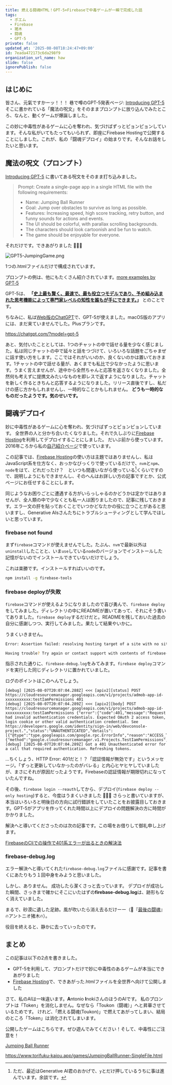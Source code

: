 ```yaml
---
title: 燃える闘魂HTML！GPT-5×Firebaseで中毒ゲームが一瞬で完成した話
tags:
  - ポエム
  - Firebase
  - 猪木
  - 闘魂
  - GPT-5
private: false
updated_at: '2025-08-08T18:24:47+09:00'
id: 7eada472173c6da298f9
organization_url_name: haw
slide: false
ignorePublish: false
---
```

## はじめに

皆さん、元氣ですかーッ！！！
巷で噂のGPT-5発表ページ: [Introducing GPT-5](https://openai.com/index/introducing-gpt-5/)
そこに書かれている「魔法の呪文」をそのままプロンプトに放り込んでみたところ、なんと、動くゲームが爆誕しました。

この妙に中毒性があるゲームに心を奪われ、気づけばずっとピョンピョンしています。そんな私がいてもたってもいられず、即座にFirebase Hostingで公開することにしました。これが、私の「闘魂デプロイ」の始まりです。そんなお話をしたいと思います。

## 魔法の呪文（プロンプト）

[Introducing GPT-5](https://openai.com/index/introducing-gpt-5/) に書いてある呪文をそのまま打ち込みました。

> Prompt: Create a single-page app in a single HTML file with the following requirements:
> - Name: Jumping Ball Runner
> - Goal: Jump over obstacles to survive as long as possible.
> - Features: Increasing speed, high score tracking, retry button, and funny sounds for actions and events.
> - The UI should be colorful, with parallax scrolling backgrounds.
> - The characters should look cartoonish and be fun to watch.
> - The game should be enjoyable for everyone.



それだけです。できあがりました :tada::tada::tada:

![GPT5-JumpingGame.png](https://qiita-image-store.s3.ap-northeast-1.amazonaws.com/0/131808/f8db77e0-442c-497e-bdc7-74b6cccdf931.png)

1つの.htmlファイルだけで構成されています。

プロンプトの例は、他にもたくさん紹介されています。[more examples by GPT‑5](https://platform.openai.com/docs/guides/latest-model?gallery=open)

GPT-5は、 **「[史上最も賢く、最速で、最も役立つモデルであり、予め組み込まれた思考機能によって専門家レベルの知性を誰もが手にできます。](https://openai.com/ja-JP/index/introducing-gpt-5/)」** とのことです。

ちなみに、私は[Web版のChatGPT](https://chatgpt.com/?model=gpt-5)で、GPT-5が使えました。macOS版のアプリには、まだ来ていませんでした。Plusプランです。

https://chatgpt.com/?model=gpt-5

あと、気付いたこととしては、1つのチャットの中で話せる量を少なく感じました。私は同じチャットの中で延々と話をつづけて、いろいろな話題をごちゃまぜに話す使い方をします。ここではそれがいいのか、良くないのかは置いておきます。1チャットの中で話せる量が、あくまでも私比で少なかったように思います。うまく言えませんが、途中から全然ちゃんと応答を返さなくなりました。全然何も考えずに提携文みたいなものを即レスで返すようになりました。チャットを新しく作るときちんと応答するようになりました。リリース直後ですし、私だけの感じ方かもしれませんし、一時的なことかもしれません。 **どうも一時的なものだったようです。気のせいです。**

## 闘魂デプロイ

妙に中毒性があるゲームに心を奪われ、気づけばずっとピョンピョンしています。
全世界の人と分かち合いたくなりました。それで久しぶりに[Firebase Hosting](https://firebase.google.com/docs/hosting?hl=ja)を利用してデプロイすることにしました。
だいぶ前から使っています。2016年ころから私の[自己紹介ページ](https://www.torifuku-kaiou.app/)で使っています。

この記事では、[Firebase Hosting](https://firebase.google.com/docs/hosting?hl=ja)の使い方は主題ではありませんし、私はJavaScript系を仕方なく、おっかなびっくりで使っているだけで、`nvm`と`npm`、`node`をはて、どれだったけ？　といつも間違いながら使っている[^1]くらいですので、説明しようにもできませんし、そのへんはお詳しい方の記事ですとか、公式ページにお任せすることにします。

[^1]: ただ、最近はGenerative AI君のおかげで、`y`とだけ押しているうちに事は進んでいます。余談です。

同じようなお困りごとに遭遇する方がいらっしゃるのかどうかは定かではありませんが、全人類の中で少なくとも私一人は困りましたので、記事に残しておきます。エラー文の肝を貼っておくことでいつかどなたかの役に立つことがあると思いますし、Generative AIsさんたちにトラブルシューティングとして学んでほしいと思っています。

### firebase not found

まず`firebase`コマンドが使えませんでした。たぶん、`nvm`で最新以外は`uninstall`したことと、いま`use`している`node`のバージョンでインストールした記憶がないのでインストールできていないだけでしょう。

これは楽勝です。インストールすればいいのです。  

```bash
npm install -g firebase-tools
```

### firebase deployが失敗

`firebase`コマンドが使えるようになりましたので喜び勇んで、`firebase deploy`をしてみました。ディレクトリの中にREADMEが置いてあって、それにそう書いてありました。`firebase deploy`するだけだと。READMEを残しておいた過去の自分に感謝しつつ、実行してみました。果たして結果やいかに。

うまくいきません。

```bash
Error: Assertion failed: resolving hosting target of a site with no site name or target name. This should have caused an error earlier

Having trouble? Try again or contact support with contents of firebase-debug.log
```

指示された通りに、`firebase-debug.log`をみてみます。`firebase deploy`コマンドを実行した同じディレクトリに置かれていました。

ログのポイントはこのへんでしょう。

```
[debug] [2025-08-07T20:07:04.288Z] <<< [apiv2][status] POST https://cloudresourcemanager.googleapis.com/v1/projects/admob-app-id-xxxxxxxxxxx:testIamPermissions 401
[debug] [2025-08-07T20:07:04.289Z] <<< [apiv2][body] POST https://cloudresourcemanager.googleapis.com/v1/projects/admob-app-id-xxxxxxxxxxx:testIamPermissions {"error":{"code":401,"message":"Request had invalid authentication credentials. Expected OAuth 2 access token, login cookie or other valid authentication credential. See https://developers.google.com/identity/sign-in/web/devconsole-project.","status":"UNAUTHENTICATED","details":[{"@type":"type.googleapis.com/google.rpc.ErrorInfo","reason":"ACCESS_TOKEN_TYPE_UNSUPPORTED","metadata":{"method":"google.cloudresourcemanager.v1.Projects.TestIamPermissions","service":"cloudresourcemanager.googleapis.com"}}]}}
[debug] [2025-08-07T20:07:04.289Z] Got a 401 Unauthenticated error for a call that required authentication. Refreshing tokens.
```

...ちくしょう、HTTP Error: 401だと！？「認証情報が無効です」というメッセージ。「ずっと更新していなかったのがバレる」と内心ヒヤヒヤしていましたが、まさにそれが原因だったようです。Firebaseの認証情報が期限切れになっていたんですね。

その後、`firebase login --reauth`してから、デプロイ(`firebase deploy --only hosting`)すると、今度はうまくいきました :tada::tada::tada: さらっと書いていますが、本当はいろいろと明後日の方向に試行錯誤をしていたことをお披露目しておきます。GPT-5がアプリを作ってくれた時間以上にデプロイの問題解決の方に時間がかかりました。

解決へと導いてくださったのは次の記事です。この場をお借りして御礼申し上げます。

[FirebaseのCliでの操作で401系エラーが出るときの解決法](https://zenn.dev/satohjohn/articles/d409819196c6b8)


### firebase-debug.log

エラー解決へと導いてくれた`firebase-debug.log`ファイルに感謝です。記事を書くにあたりもう１回中身をみようと思いました。

しかし、ありません。
成功したら潔くさっと去っています。
デプロイが成功した瞬間、さっきまで確かにそこにいたはずの**firebase-debug.log**は、跡形もなく消えていました。

まるで、砂漠に遺した足跡。風が吹いたら消え去るだけーー（:book:『[最後の闘魂](https://www.amazon.co.jp/dp/4833481057)』:fire:アントニオ猪木:fire:）。


役目を終えると、静かに去っていったのです。


## まとめ

この記事は以下の2点を書きました。

- GPT-5を利用して、プロンプトだけで妙に中毒性のあるゲームが本当にできあがりました
- [Firebase Hosting](https://firebase.google.com/docs/hosting?hl=ja)で、できあがった.htmlファイルを全世界へ向けて公開しました


さて、私のAIは一味違います。**A**ntonio **I**nokiさんのほうのAIです。
私のプロンプトは「Token」を消化しません。なぜなら「Toukon（闘魂）」へと昇華させているためです。
けれど、「燃える闘魂(Toukon)」で燃えてあがってしまい、結局のところ「Token」は消化されてしまいます。

公開したゲームはこちらです。ぜひ遊んでみてください！そして、中毒性にご注意を！

[Jumping Ball Runner](https://www.torifuku-kaiou.app/games/JumpingBallRunner-SingleFile.html)

https://www.torifuku-kaiou.app/games/JumpingBallRunner-SingleFile.html
